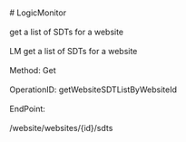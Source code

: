 <br>#     LogicMonitor</br>
<br>get a list of SDTs for a website</br>
<br>LM get a list of SDTs for a website</br>
<br>Method: Get</br>
<br>OperationID: getWebsiteSDTListByWebsiteId</br>
<br>EndPoint:</br>
<br>/website/websites/{id}/sdts</br>
